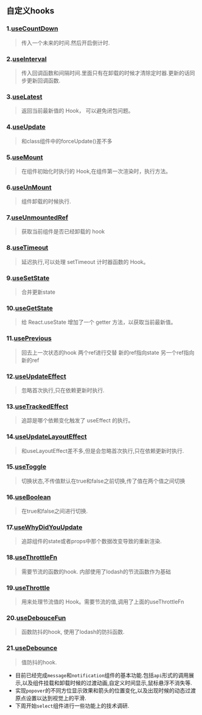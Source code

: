 



## 自定义hooks
### 1.[useCountDown](./hooks/useCountDown.tsx) 
> 传入一个未来的时间.然后开启倒计时.

### 2.[useInterval](./hooks/useInterval.ts) 
> 传入回调函数和间隔时间.里面只有在卸载的时候才清除定时器.更新的话同步更新回调函数.

### 3.[useLatest](./hooks/useLatest.ts) 
>返回当前最新值的 Hook， 可以避免闭包问题。

### 4.[useUpdate](./hooks/useUpdate.ts) 
> 和class组件中的forceUpdate()差不多

### 5.[useMount](./hooks/useMount.ts) 
> 在组件初始化时执行的 Hook,在组件第一次渲染时，执行方法。

### 6.[useUnMount](./hooks/useUnmount.ts)
> 组件卸载的时候执行.

### 7.[useUnmountedRef](./hooks/useUnmountedRef.ts)
> 获取当前组件是否已经卸载的 hook

### 8.[useTimeout](./hooks/useTimeout.ts)
> 延迟执行,可以处理 setTimeout 计时器函数的 Hook。

### 9.[useSetState](./hooks/useSetState.ts)
> 合并更新state

### 10.[useGetState](./hooks/useGetState.ts)
> 给 React.useState 增加了一个 getter 方法，以获取当前最新值。

### 11.[usePrevious](./hooks/usePrevious,ts)
> 回去上一次状态的hook  两个ref进行交替 新的ref指向state 另一个ref指向新的ref

### 12.[useUpdateEffect](./hooks/useUpdateEffect.ts)
> 忽略首次执行,只在依赖更新时执行.


### 13.[useTrackedEffect](./hooks/useTrackedEffect.ts)
> 追踪是哪个依赖变化触发了 useEffect 的执行。

### 14.[useUpdateLayoutEffect](./hooks/useUpdateLayoutEffect.ts)
> 和useLayoutEffect差不多,但是会忽略首次执行,只在依赖更新时执行.

### 15.[useToggle](./hooks/useToggle.ts)
> 切换状态,不传值默认在true和false之前切换,传了值在两个值之间切换

### 16.[useBoolean](./hooks/useBoolean.ts)
> 在true和false之间进行切换.


### 17.[useWhyDidYouUpdate](./hooks/useWhyDidYouUpdate.ts)
> 追踪组件的state或者props中那个数据改变导致的重新渲染.

### 18.[useThrottleFn](./hooks/useThrottleFn.ts)
> 需要节流的函数的hook.  内部使用了lodash的节流函数作为基础

### 19.[useThrottle](./hooks/useThrottle.ts)
> 用来处理节流值的 Hook。需要节流的值,调用了上面的useThrottleFn

### 20.[useDebouceFun](./hooks/useDebounceFun.ts)
> 函数防抖的hook, 使用了lodash的防抖函数.

### 21.[useDebounce](./hooks/useDebounce.ts)
> 值防抖的hook.


- 目前已经完成`message`和`notification`组件的基本功能.包括`api`形式的调用展示,以及组件挂载和卸载时候的过渡动画,自定义时间显示,鼠标悬浮不消失等.
- 实现`popover`的不同方位显示效果和箭头的位置变化,以及出现时候的动态过渡原点设置以达到视觉上的平滑.
- 下周开始`select`组件进行一些功能上的技术调研.

